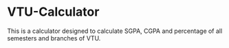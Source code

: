 # VTU-Calculator
This is a calculator designed to calculate SGPA, CGPA and percentage of all semesters and branches of VTU.
